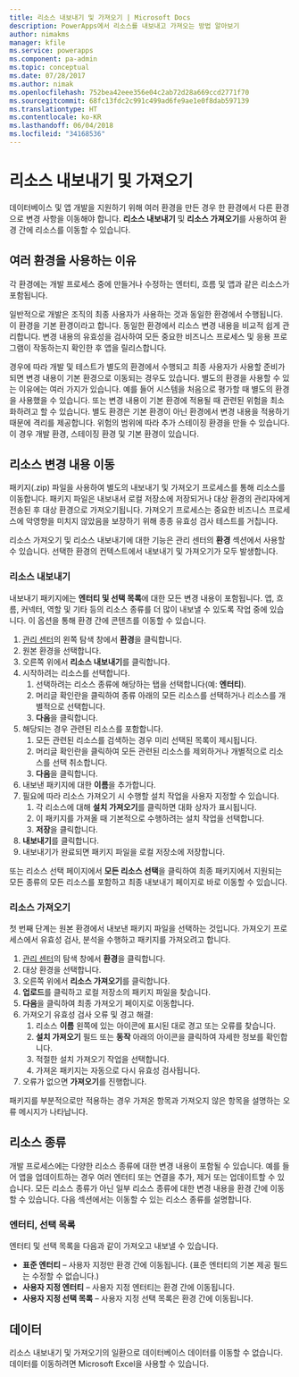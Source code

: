 ```yaml
---
title: 리소스 내보내기 및 가져오기 | Microsoft Docs
description: PowerApps에서 리소스를 내보내고 가져오는 방법 알아보기
author: nimakms
manager: kfile
ms.service: powerapps
ms.component: pa-admin
ms.topic: conceptual
ms.date: 07/28/2017
ms.author: nimak
ms.openlocfilehash: 752bea42eee356e04c2ab72d28a669ccd2771f70
ms.sourcegitcommit: 68fc13fdc2c991c499ad6fe9ae1e0f8dab597139
ms.translationtype: HT
ms.contentlocale: ko-KR
ms.lasthandoff: 06/04/2018
ms.locfileid: "34168536"
---
```

# <a name="export-and-import-resources"></a>리소스 내보내기 및 가져오기
데이터베이스 및 앱 개발을 지원하기 위해 여러 환경을 만든 경우 한 환경에서 다른 환경으로 변경 사항을 이동해야 합니다. **리소스 내보내기** 및 **리소스 가져오기**를 사용하여 환경 간에 리소스를 이동할 수 있습니다.

## <a name="why-use-multiple-environments"></a>여러 환경을 사용하는 이유
각 환경에는 개발 프로세스 중에 만들거나 수정하는 엔터티, 흐름 및 앱과 같은 리소스가 포함됩니다. 

일반적으로 개발은 조직의 최종 사용자가 사용하는 것과 동일한 환경에서 수행됩니다. 이 환경을 기본 환경이라고 합니다. 동일한 환경에서 리소스 변경 내용을 비교적 쉽게 관리합니다. 변경 내용의 유효성을 검사하여 모든 중요한 비즈니스 프로세스 및 응용 프로그램이 작동하는지 확인한 후 앱을 릴리스합니다.

경우에 따라 개발 및 테스트가 별도의 환경에서 수행되고 최종 사용자가 사용할 준비가 되면 변경 내용이 기본 환경으로 이동되는 경우도 있습니다. 별도의 환경을 사용할 수 있는 이유에는 여러 가지가 있습니다. 예를 들어 시스템을 처음으로 평가할 때 별도의 환경을 사용했을 수 있습니다. 또는 변경 내용이 기본 환경에 적용될 때 관련된 위험을 최소화하려고 할 수 있습니다. 별도 환경은 기본 환경이 아닌 환경에서 변경 내용을 적용하기 때문에 격리를 제공합니다. 위험의 범위에 따라 추가 스테이징 환경을 만들 수 있습니다. 이 경우 개발 환경, 스테이징 환경 및 기본 환경이 있습니다.

## <a name="moving-resource-changes"></a>리소스 변경 내용 이동
패키지(.zip) 파일을 사용하여 별도의 내보내기 및 가져오기 프로세스를 통해 리소스를 이동합니다. 패키지 파일은 내보내서 로컬 저장소에 저장되거나 대상 환경의 관리자에게 전송된 후 대상 환경으로 가져오기됩니다. 가져오기 프로세스는 중요한 비즈니스 프로세스에 악영향을 미치지 않았음을 보장하기 위해 종종 유효성 검사 테스트를 거칩니다.

리소스 가져오기 및 리소스 내보내기에 대한 기능은 관리 센터의 **환경** 섹션에서 사용할 수 있습니다. 선택한 환경의 컨텍스트에서 내보내기 및 가져오기가 모두 발생합니다.

### <a name="export-resources"></a>리소스 내보내기
내보내기 패키지에는 **엔터티 및 선택 목록**에 대한 모든 변경 내용이 포함됩니다. 앱, 흐름, 커넥터, 역할 및 기타 등의 리소스 종류를 더 많이 내보낼 수 있도록 작업 중에 있습니다. 이 옵션을 통해 환경 간에 콘텐츠를 이동할 수 있습니다.

1. [관리 센터](https://admin.powerapps.com)의 왼쪽 탐색 창에서 **환경**을 클릭합니다.
2. 원본 환경을 선택합니다.
3. 오른쪽 위에서 **리소스 내보내기**를 클릭합니다.
4. 시작하려는 리소스를 선택합니다.
   1. 선택하려는 리소스 종류에 해당하는 탭을 선택합니다(예: **엔터티**).
   2. 머리글 확인란을 클릭하여 종류 아래의 모든 리소스를 선택하거나 리소스를 개별적으로 선택합니다.
   3. **다음**을 클릭합니다.
5. 해당되는 경우 관련된 리소스를 포함합니다.
   1. 모든 관련된 리소스를 검색하는 경우 미리 선택된 목록이 제시됩니다.
   2. 머리글 확인란을 클릭하여 모든 관련된 리소스를 제외하거나 개별적으로 리소스를 선택 취소합니다.
   3. **다음**을 클릭합니다.
6. 내보낸 패키지에 대한 **이름**을 추가합니다.
7. 필요에 따라 리소스 가져오기 시 수행할 설치 작업을 사용자 지정할 수 있습니다.
   1. 각 리소스에 대해 **설치 가져오기**를 클릭하면 대화 상자가 표시됩니다.
   2. 이 패키지를 가져올 때 기본적으로 수행하려는 설치 작업을 선택합니다.
   3. **저장**을 클릭합니다.
8. **내보내기**를 클릭합니다.
9. 내보내기가 완료되면 패키지 파일을 로컬 저장소에 저장합니다.

또는 리소스 선택 페이지에서 **모든 리소스 선택**을 클릭하여 최종 패키지에서 지원되는 모든 종류의 모든 리소스를 포함하고 최종 내보내기 페이지로 바로 이동할 수 있습니다.

### <a name="import-resources"></a>리소스 가져오기
첫 번째 단계는 원본 환경에서 내보낸 패키지 파일을 선택하는 것입니다. 가져오기 프로세스에서 유효성 검사, 분석을 수행하고 패키지를 가져오려고 합니다.

1. [관리 센터](https://admin.powerapps.com)의 탐색 창에서 **환경**을 클릭합니다.
2. 대상 환경을 선택합니다.
3. 오른쪽 위에서 **리소스 가져오기**를 클릭합니다.
4. **업로드**를 클릭하고 로컬 저장소의 패키지 파일을 찾습니다.
5. **다음**을 클릭하여 최종 가져오기 페이지로 이동합니다.
6. 가져오기 유효성 검사 오류 및 경고 해결:
   1. 리소스 **이름** 왼쪽에 있는 아이콘에 표시된 대로 경고 또는 오류를 찾습니다.
   2. **설치 가져오기** 필드 또는 **동작** 아래의 아이콘을 클릭하여 자세한 정보를 확인합니다.
   3. 적절한 설치 가져오기 작업을 선택합니다.
   4. 가져온 패키지는 자동으로 다시 유효성 검사됩니다.
7. 오류가 없으면 **가져오기**를 진행합니다.

패키지를 부분적으로만 적용하는 경우 가져온 항목과 가져오지 않은 항목을 설명하는 오류 메시지가 나타납니다.

## <a name="resource-types"></a>리소스 종류
개발 프로세스에는 다양한 리소스 종류에 대한 변경 내용이 포함될 수 있습니다. 예를 들어 앱을 업데이트하는 경우 여러 엔터티 또는 연결을 추가, 제거 또는 업데이트할 수 있습니다. 모든 리소스 종류가 아닌 일부 리소스 종류에 대한 변경 내용을 환경 간에 이동할 수 있습니다. 다음 섹션에서는 이동할 수 있는 리소스 종류를 설명합니다.

### <a name="entities-picklists"></a>엔터티, 선택 목록
엔터티 및 선택 목록을 다음과 같이 가져오고 내보낼 수 있습니다.

* **표준 엔터티** – 사용자 지정만 환경 간에 이동됩니다. (표준 엔터티의 기본 제공 필드는 수정할 수 없습니다.)
* **사용자 지정 엔터티** – 사용자 지정 엔터티는 환경 간에 이동됩니다.
* **사용자 지정 선택 목록** – 사용자 지정 선택 목록은 환경 간에 이동됩니다.

## <a name="data"></a>데이터
리소스 내보내기 및 가져오기의 일환으로 데이터베이스 데이터를 이동할 수 없습니다. 데이터를 이동하려면 Microsoft Excel을 사용할 수 있습니다. 

